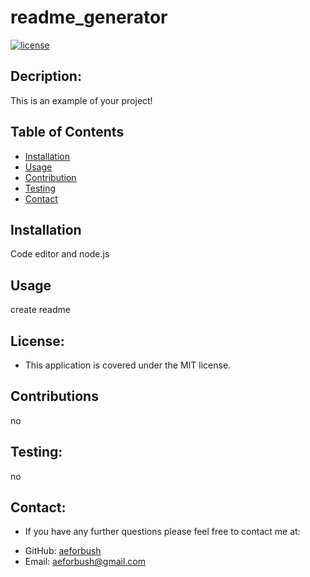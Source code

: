 

  
# readme_generator


[![license](https://img.shields.io/badge/license-MIT-success)](https://shields.io)

## Decription:
This is an example of your project!

## Table of Contents 
- [Installation](#installation)
- [Usage](#usage)
- [Contribution](#contribution)
- [Testing](#test)
- [Contact](#contact)


## Installation
Code editor and node.js

## Usage
create readme

## License:
* This application is covered under the MIT license.

## Contributions
no

## Testing:
no

## Contact:
* If you have any further questions please feel free to contact me at:
 - GitHub: [aeforbush](https://github.com/aeforbush) 
 - Email: aeforbush@gmail.com

